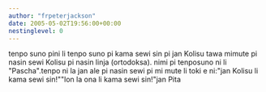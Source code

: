 ```yaml
---
author: "frpeterjackson"
date: 2005-05-02T19:56:00+00:00
nestinglevel: 0
---
```

tenpo suno pini li tenpo suno pi kama sewi sin pi jan Kolisu tawa mimute pi nasin sewi Kolisu pi nasin linja (ortodoksa). nimi pi tenposuno ni li "Pascha".tenpo ni la jan ale pi nasin sewi pi mi mute li toki e ni:"jan Kolisu li kama sewi sin!""lon la ona li kama sewi sin!"jan Pita
